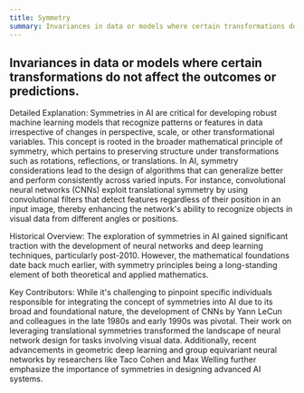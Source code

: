 ```yaml
---
title: Symmetry
summary: Invariances in data or models where certain transformations do not affect the outcomes or predictions.
---
```

## Invariances in data or models where certain transformations do not affect the outcomes or predictions.

Detailed Explanation:
Symmetries in AI are critical for developing robust machine learning models that recognize patterns or features in data irrespective of changes in perspective, scale, or other transformational variables. This concept is rooted in the broader mathematical principle of symmetry, which pertains to preserving structure under transformations such as rotations, reflections, or translations. In AI, symmetry considerations lead to the design of algorithms that can generalize better and perform consistently across varied inputs. For instance, convolutional neural networks (CNNs) exploit translational symmetry by using convolutional filters that detect features regardless of their position in an input image, thereby enhancing the network's ability to recognize objects in visual data from different angles or positions.

Historical Overview:
The exploration of symmetries in AI gained significant traction with the development of neural networks and deep learning techniques, particularly post-2010. However, the mathematical foundations date back much earlier, with symmetry principles being a long-standing element of both theoretical and applied mathematics.

Key Contributors:
While it's challenging to pinpoint specific individuals responsible for integrating the concept of symmetries into AI due to its broad and foundational nature, the development of CNNs by Yann LeCun and colleagues in the late 1980s and early 1990s was pivotal. Their work on leveraging translational symmetries transformed the landscape of neural network design for tasks involving visual data. Additionally, recent advancements in geometric deep learning and group equivariant neural networks by researchers like Taco Cohen and Max Welling further emphasize the importance of symmetries in designing advanced AI systems.
